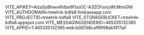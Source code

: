 VITE_APIKEY=AIzaSyBhwx4hIbe9FboOC-A3ZCFoxtyWcMmiGNI
VITE_AUTHDOMAIN=treelink-bdfa8.firebaseapp.com
VITE_PROJECTID=treelink-bdfa8
VITE_STORAGEBUCKET=treelink-bdfa8.appspot.com
VITE_MESSAGINGSENDERID=465335132385
VITE_APPID=1:465335132385:web:b067d8ca1f6f68ab1917a0

